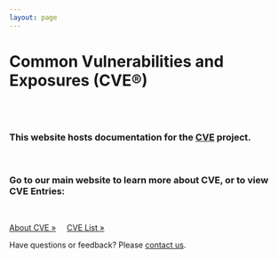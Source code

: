 ```yaml
---
layout: page
---
```


<h1 class="site-title">Common Vulnerabilities and Exposures (CVE®)</h1>
<br>
<br>
<div class="jumbotron">
  <h3>This website hosts documentation for the <a href="https://cve.mitre.org/">CVE</a> project.</h3>
  <br>
  <h3>Go to our main website to learn more about CVE, or to view CVE Entries:</h3>
  <br>
  <p><a class="btn btn-primary btn-lg" role="button" href="https://cve.mitre.org/about/index.html">About CVE »</a> &nbsp; &nbsp;     
  <a class="btn btn-primary btn-lg" role="button" href="https://cve.mitre.org/cve/">CVE List »</a></p>
</div>

<p class="lead text-center">Have questions or feedback? Please <a href="https://cve.mitre.org/about/contactus.html">contact us</a>.</p>
